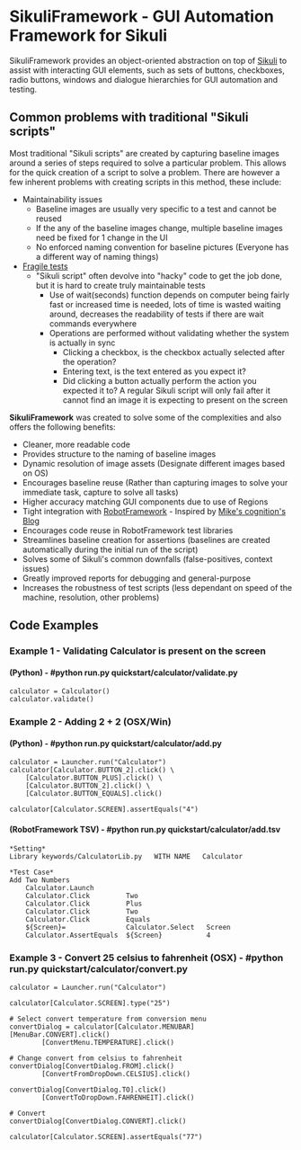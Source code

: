SikuliFramework - GUI Automation Framework for Sikuli
================

SikuliFramework provides an object-oriented abstraction on top of [Sikuli](http://www.sikuli.org) to assist with interacting GUI elements, such as sets of buttons, checkboxes, radio buttons, windows and dialogue hierarchies for GUI automation and testing.  

## Common problems with traditional "Sikuli scripts"

Most traditional "Sikuli scripts" are created by capturing baseline images around a series of steps required to solve a particular problem.  This allows for the quick creation of a script to solve a problem.  There are however a few inherent problems with creating scripts in this method, these include:

  - Maintainability issues
     - Baseline images are usually very specific to a test and cannot be reused
     - If the any of the baseline images change, multiple baseline images need be fixed for 1 change in the UI 
     - No enforced naming convention for baseline pictures (Everyone has a different way of naming things)
  - [Fragile tests](http://xunitpatterns.com/Fragile%20Test.html)
     - "Sikuli script" often devolve into "hacky" code to get the job done, but it is hard to create truly maintainable tests
        - Use of wait(seconds) function depends on computer being fairly fast or increased time is needed, lots of time is wasted waiting around, decreases the readability of tests if there are wait commands everywhere
        - Operations are performed without validating whether the system is actually in sync
            - Clicking a checkbox, is the checkbox actually selected after the operation?
            - Entering text, is the text entered as you expect it?
            - Did clicking a button actually perform the action you expected it to? A regular Sikuli script will only fail after it cannot find an image it is expecting to present on the screen

**SikuliFramework** was created to solve some of the complexities and also offers the following benefits:

 - Cleaner, more readable code
 - Provides structure to the naming of baseline images
 - Dynamic resolution of image assets (Designate different images based on OS)
 - Encourages baseline reuse (Rather than capturing images to solve your immediate task, capture to solve all tasks)
 - Higher accuracy matching GUI components due to use of Regions
 - Tight integration with [RobotFramework](http://code.google.com/p/robotframework/) - Inspired by [Mike's cognition's Blog](http://blog.mykhailo.com/2011/02/how-to-sikuli-and-robot-framework.html) 
 - Encourages code reuse in RobotFramework test libraries
 - Streamlines baseline creation for assertions (baselines are created automatically during the initial run of the script)
 - Solves some of Sikuli's common downfalls (false-positives, context issues)
 - Greatly improved reports for debugging and general-purpose
 - Increases the robustness of test scripts (less dependant on speed of the machine, resolution, other problems)

## Code Examples

### Example 1 - Validating Calculator is present on the screen

#### (Python) - #python run.py quickstart/calculator/validate.py

    calculator = Calculator()
	calculator.validate()

### Example 2 - Adding 2 + 2 (OSX/Win)

#### (Python) - #python run.py quickstart/calculator/add.py

    calculator = Launcher.run("Calculator")
    calculator[Calculator.BUTTON_2].click() \
        [Calculator.BUTTON_PLUS].click() \
        [Calculator.BUTTON_2].click() \
        [Calculator.BUTTON_EQUALS].click()
  
    calculator[Calculator.SCREEN].assertEquals("4")

#### (RobotFramework TSV) - #python run.py quickstart/calculator/add.tsv
    
    *Setting*
    Library	keywords/CalculatorLib.py	WITH NAME	Calculator

    *Test Case*
    Add Two Numbers
        Calculator.Launch
        Calculator.Click         Two
        Calculator.Click         Plus
        Calculator.Click         Two
        Calculator.Click         Equals
        ${Screen}=               Calculator.Select   Screen
		Calculator.AssertEquals	 ${Screen}           4

### Example 3 - Convert 25 celsius to fahrenheit (OSX) - #python run.py quickstart/calculator/convert.py

    calculator = Launcher.run("Calculator")
    
    calculator[Calculator.SCREEN].type("25")
    
    # Select convert temperature from conversion menu
    convertDialog = calculator[Calculator.MENUBAR][MenuBar.CONVERT].click()
            [ConvertMenu.TEMPERATURE].click()
    
    # Change convert from celsius to fahrenheit
    convertDialog[ConvertDialog.FROM].click()
            [ConvertFromDropDown.CELSIUS].click()
            
    convertDialog[ConvertDialog.TO].click()
    		[ConvertToDropDown.FAHRENHEIT].click()
    		
    # Convert
    convertDialog[ConvertDialog.CONVERT].click()
    
    calculator[Calculator.SCREEN].assertEquals("77")
    
    


    
    
    
    
    
